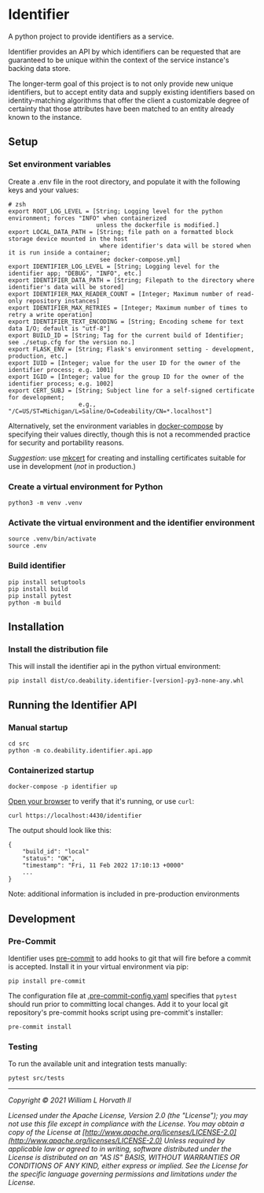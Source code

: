 # Identifier

A python project to provide identifiers as a service.

Identifier provides an API by which identifiers can be requested that are guaranteed to be 
unique within the context of the service instance's backing data store.

The longer-term goal of this project is to not only provide new unique identifiers, but to accept
entity data and supply existing identifiers based on identity-matching algorithms that offer the
client a customizable degree of certainty that those attributes have been matched to an entity 
already known to the instance.

## Setup

### Set environment variables

Create a .env file in the root directory, and populate it with the following keys and your values:

    # zsh
    export ROOT_LOG_LEVEL = [String; Logging level for the python environment; forces "INFO" when containerized 
                             unless the dockerfile is modified.]
    export LOCAL_DATA_PATH = [String; file path on a formatted block storage device mounted in the host 
                              where identifier's data will be stored when it is run inside a container; 
                              see docker-compose.yml]
    export IDENTIFIER_LOG_LEVEL = [String; Logging level for the identifier app; "DEBUG", "INFO", etc.]
    export IDENTIFIER_DATA_PATH = [String; Filepath to the directory where identifier's data will be stored]
    export IDENTIFIER_MAX_READER_COUNT = [Integer; Maximum number of read-only repository instances]
    export IDENTIFIER_MAX_RETRIES = [Integer; Maximum number of times to retry a write operation]
    export IDENTIFIER_TEXT_ENCODING = [String; Encoding scheme for text data I/O; default is "utf-8"]
    export BUILD_ID = [String; Tag for the current build of Identifier; see ./setup.cfg for the version no.]
    export FLASK_ENV = [String; Flask's environment setting - development, production, etc.]
    export IUID = [Integer; value for the user ID for the owner of the identifier process; e.g. 1001]
    export IGID = [Integer; value for the group ID for the owner of the identifier process; e.g. 1002]
    export CERT_SUBJ = [String; Subject line for a self-signed certificate for development; 
                        e.g., "/C=US/ST=Michigan/L=Saline/O=Codeability/CN=*.localhost"]

Alternatively, set the environment variables in [docker-compose](docker-compose.yml) by specifying
their values directly, though this is not a recommended practice for security and portability
reasons.

*Suggestion*: use [mkcert](https://github.com/FiloSottile/mkcert) for creating and installing
certificates suitable for use in development (*not* in production.)

### Create a virtual environment for Python

    python3 -m venv .venv

### Activate the virtual environment and the identifier environment

    source .venv/bin/activate
    source .env

### Build identifier

    pip install setuptools
    pip install build
    pip install pytest
    python -m build

## Installation

### Install the distribution file

This will install the identifier api in the python virtual environment:

    pip install dist/co.deability.identifier-[version]-py3-none-any.whl

## Running the Identifier API

### Manual startup

    cd src
    python -m co.deability.identifier.api.app

### Containerized startup

    docker-compose -p identifier up

[Open your browser](https://localhost:4430/identifier) to verify that it's running, or use `curl`:

    curl https://localhost:4430/identifier

The output should look like this:

    {
        "build_id": "local"
        "status": "OK",
        "timestamp": "Fri, 11 Feb 2022 17:10:13 +0000"
        ...
    }

Note: additional information is included in pre-production environments

## Development

### Pre-Commit

Identifier uses [pre-commit](https://pre-commit.com) to add hooks to git that will 
fire before a commit is accepted. Install it in your virtual environment via pip:

    pip install pre-commit

The configuration file at [.pre-commit-config.yaml](.pre-commit-config.yaml) specifies that `pytest` 
should run prior to committing local changes. Add it to your local git repository's pre-commit 
hooks script using pre-commit's installer:

    pre-commit install

### Testing

To run the available unit and integration tests manually:

    pytest src/tests

___
_Copyright © 2021 William L Horvath II_

_Licensed under the Apache License, Version 2.0 (the "License"); you may not use this file except in
compliance with the License. You may obtain a copy of the License
at [http://www.apache.org/licenses/LICENSE-2.0](http://www.apache.org/licenses/LICENSE-2.0) Unless
required by applicable law or agreed to in writing, software distributed under the License is
distributed on an "AS IS" BASIS, WITHOUT WARRANTIES OR CONDITIONS OF ANY KIND, either express or
implied. See the License for the specific language governing permissions and limitations under the
License._
